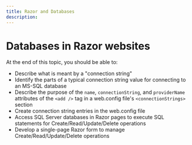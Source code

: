 ```yaml
---
title: Razor and Databases
description: 
---
```

# Databases in Razor websites

At the end of this topic, you should be able to:

- Describe what is meant by a "connection string"
- Identify the parts of a typical connection string value for connecting to an MS-SQL database
- Describe the purpose of the `name`, `connectionString`, and `providerName` attributes of the `<add />` tag in a web.config file's `<connectionStrings>` section
- Create connection string entries in the web.config file
- Access SQL Server databases in Razor pages to execute SQL statements for Create/Read/Update/Delete operations
- Develop a single-page Razor form to manage Create/Read/Update/Delete operations

